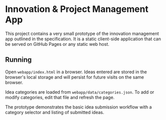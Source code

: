 # Innovation & Project Management App

This project contains a very small prototype of the innovation management app
outlined in the specification. It is a static client-side application that can
be served on GitHub Pages or any static web host.

## Running

Open `webapp/index.html` in a browser. Ideas entered are stored in the
browser's local storage and will persist for future visits on the same
browser.

Idea categories are loaded from `webapp/data/categories.json`. To add or
modify categories, edit that file and refresh the page.

The prototype demonstrates the basic idea submission workflow with a category
selector and listing of submitted ideas.
